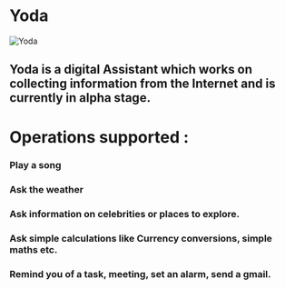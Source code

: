 # Yoda
![Yoda](https://s-media-cache-ak0.pinimg.com/originals/72/4a/96/724a96707ee0099a62544a8849600f8c.jpg)
## Yoda is a digital Assistant which works on collecting information from the Internet and is currently in alpha stage.

# Operations supported :
### Play a song

### Ask the weather

### Ask information on celebrities or places to explore.

### Ask simple calculations like Currency conversions, simple maths etc.

### Remind you of a task, meeting, set an alarm, send a gmail.
